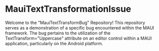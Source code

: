 # MauiTextTransformationIssue
Welcome to the "MauiTextTransformBug" Repository!  This repository serves as a demonstration of a specific bug encountered within the MAUI framework. The bug pertains to the utilization of the TextTransform="Uppercase" attribute on an editor control within a MAUI application, particularly on the Android platform. 
